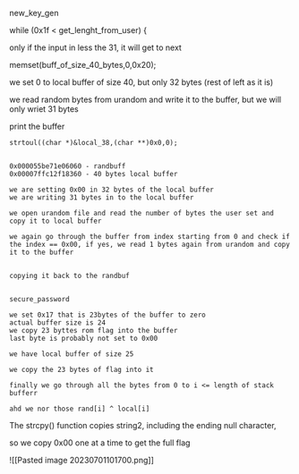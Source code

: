 
new_key_gen

while (0x1f < get_lenght_from_user) {

only if the input in less the 31, it will get to next

memset(buff_of_size_40_bytes,0,0x20);

we set 0 to local buffer of size 40, but only 32 bytes (rest of left as it is)

we read random bytes from urandom and write it to the buffer, but we will only wriet 31 bytes

print the buffer

```
strtoul((char *)&local_38,(char **)0x0,0);


0x000055be71e06060 - randbuff
0x00007ffc12f18360 - 40 bytes local buffer

we are setting 0x00 in 32 bytes of the local buffer
we are writing 31 bytes in to the local buffer

we open urandom file and read the number of bytes the user set and copy it to local buffer

we again go through the buffer from index starting from 0 and check if the index == 0x00, if yes, we read 1 bytes again from urandom and copy it to the buffer


copying it back to the randbuf


secure_password

we set 0x17 that is 23bytes of the buffer to zero
actual buffer size is 24
we copy 23 byttes rom flag into the buffer
last byte is probably not set to 0x00

we have local buffer of size 25

we copy the 23 bytes of flag into it

finally we go through all the bytes from 0 to i <= length of stack bufferr

ahd we nor those rand[i] ^ local[i]
```


The strcpy() function copies string2, including the ending null character, 

so we copy 0x00 one at a time to get the full flag

![[Pasted image 20230701101700.png]]
